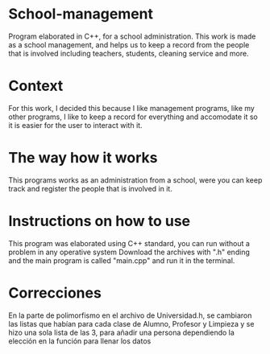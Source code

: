 # School-management 

Program elaborated in C++, for a school administration.
This work is made as a school management, and helps us to keep a record from the people 
that is involved including teachers, students, cleaning service and more.

# Context
For this work, I decided this because I like management programs, like my other programs, I like to keep
a record for everything and accomodate it so it is easier for the user to interact with it.

# The way how it works
This programs works as an administration from a school, were you can keep track and register the people that
is involved in it.

# Instructions on how to use 
This program was elaborated using C++ standard, you can run without a problem in any operative system
Download the archives with ".h" ending and the main program is called "main.cpp" and run it in the terminal.

# Correcciones 
En la parte de polimorfismo en el archivo de Universidad.h, se cambiaron las listas que habían para cada
clase de Alumno, Profesor y Limpieza y se hizo una sola lista de las 3, para añadir una persona dependiendo
la elección en la función para llenar los datos
